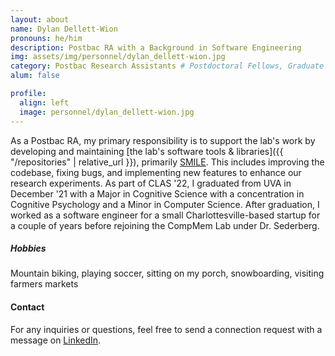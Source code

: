 ```yaml
---
layout: about
name: Dylan Dellett-Wion
pronouns: he/him
description: Postbac RA with a Background in Software Engineering
img: assets/img/personnel/dylan_dellett-wion.jpg
category: Postbac Research Assistants # Postdoctoral Fellows, Graduate Students, Postbac Research Assistants, Undergraduate Research Assistants
alum: false

profile:
  align: left
  image: personnel/dylan_dellett-wion.jpg
---
```


As a Postbac RA, my primary responsibility is to support the lab's work by developing and maintaining [the lab's software tools & libraries]({{ "/repositories" | relative_url }}), primarily [SMILE](https://github.com/compmem/smile). This includes improving the codebase, fixing bugs, and implementing new features to enhance our research experiments. As part of CLAS '22, I graduated from UVA in December '21 with a Major in Cognitive Science with a concentration in Cognitive Psychology and a Minor in Computer Science. After graduation, I worked as a software engineer for a small Charlottesville-based startup for a couple of years before rejoining the CompMem Lab under Dr. Sederberg.

##### Hobbies

Mountain biking, playing soccer, sitting on my porch, snowboarding, visiting farmers markets

#### Contact

For any inquiries or questions, feel free to send a connection request with a message on [LinkedIn](https://www.linkedin.com/in/dylan-dellett-wion/).
